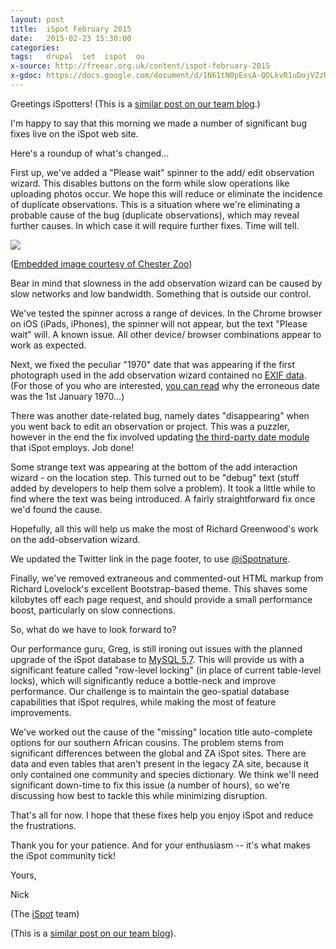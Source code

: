 ```yaml
---
layout: post
title:  iSpot February 2015
date:   2015-02-23 15:30:00
categories:
tags:   drupal  iet  ispot  ou
x-source: http://freear.org.uk/content/ispot-february-2015
x-gdoc: https://docs.google.com/document/d/1N61tN0pEssA-QOLkvR1uDojVZzRPf26-iXApXXQXq0U#
---
```



<!-- # iSpot blog post, 19 Feb 2015 -->

Greetings iSpotters! (This is a [similar post on our team blog][ltt-blog].)

I'm happy to say that this morning we made a number of significant bug fixes live on the iSpot web site.

Here's a roundup of what's changed...

First up, we've added a "Please wait" spinner to the add/ edit observation wizard. This disables buttons on the form while slow operations like uploading photos occur. We hope this will reduce or eliminate the incidence of duplicate observations. This is a situation where we're eliminating a probable cause of the bug (duplicate observations), which may reveal further causes. In which case it will require further fixes. Time will tell.

![][img-1]

([Embedded image courtesy of Chester Zoo](https://flickr.com/photos/chesterzoo/2385234830/))

Bear in mind that slowness in the add observation wizard can be caused by slow networks and low bandwidth. Something that is outside our control.

We've tested the spinner across a range of devices. In the Chrome browser on iOS (iPads, iPhones), the spinner will not appear, but the text "Please wait" will. A known issue. All other device/ browser combinations appear to work as expected.

Next, we fixed the peculiar "1970" date that was appearing if the first photograph used in the add observation wizard contained no [EXIF data](https://en.wikipedia.org/wiki/Exchangeable_image_file_format). (For those of you who are interested, [you can read](https://en.wikipedia.org/wiki/Unix_time) why the erroneous date was the 1st January 1970...)

There was another date-related bug, namely dates "disappearing" when you went back to edit an observation or project. This was a puzzler, however in the end the fix involved updating [the third-party date module](https://drupal.org/project/date) that iSpot employs. Job done!

Some strange text was appearing at the bottom of the add interaction wizard - on the location step. This turned out to be "debug" text (stuff added by developers to help them solve a problem). It took a little while to find where the text was being introduced. A fairly straightforward fix once we'd found the cause.

Hopefully, all this will help us make the most of Richard Greenwood's work on the add-observation wizard.

We updated the Twitter link in the page footer, to use [@iSpotnature](http://www.twitter.com/iSpotnature).

Finally, we've removed extraneous and commented-out HTML markup from Richard Lovelock's excellent Bootstrap-based theme. This shaves some kilobytes off each page request, and should provide a small performance boost, particularly on slow connections.

So, what do we have to look forward to?

Our performance guru, Greg, is still ironing out issues with the planned upgrade of the iSpot database to [MySQL 5.7](http://dev.mysql.com/doc/relnotes/mysql/5.7/en/). This will provide us with a significant feature called "row-level locking" (in place of current table-level locks), which will significantly reduce a bottle-neck and improve performance. Our challenge is to maintain the geo-spatial database capabilities that iSpot requires, while making the most of feature improvements.

We've worked out the cause of the "missing" location title auto-complete options for our southern African cousins. The problem stems from significant differences between the global and ZA iSpot sites. There are data and even tables that aren't present in the legacy ZA site, because it only contained one community and species dictionary. We think we'll need significant down-time to fix this issue (a number of hours), so we're discussing how best to tackle this while minimizing disruption.

That's all for now. I hope that these fixes help you enjoy iSpot and reduce the frustrations.

Thank you for your patience. And for your enthusiasm -- it's what makes the iSpot community tick!

Yours,

Nick

(The [iSpot](http://www.ispotnature.org/) team)

(This is a [similar post on our team blog][ltt-blog]).



[ltt-blog]: http://www.open.ac.uk/blogs/LTT_IET/?p=62
[img-1]: https://lh3.googleusercontent.com/wewpQU0Qys_pc959az4b0HBLZTLM8eYctwIjqUqdNGcyZuj2HyxRQd-R1Hcb5sb_cqadNf4JfyirrXZWMT0F855wQ7f9f308l1H1gfvq-rUchBSJjJavRAotxcOIKxC_qFY0ie4

[End]: end
